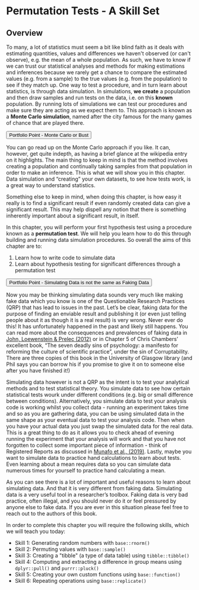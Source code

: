 
# Permutation Tests - A Skill Set 

## Overview

To many, a lot of statistics must seem a bit like blind faith as it deals with estimating quantities, values and differences we haven't observed (or can't observe), e.g. the mean of a whole population. As such, we have to know if we can trust our statistical analyses and methods for making estimations and inferences because we rarely get a chance to compare the estimated values (e.g. from a sample) to the true values (e.g. from the population) to see if they match up. One way to test a procedure, and in turn learn about statistics, is through data simulation. In simulations, **we create** a population and then draw samples and run tests on the data, i.e. on this **known** population. By running lots of simulations we can test our procedures and make sure they are acting as we expect them to. This approach is known as a **Monte Carlo simulation**, named after the city famous for the many games of chance that are played there. 


<div class='solution'><button>Portfolio Point - Monte Carlo or Bust</button>

<div class="info">
<p>You can go read up on the Monte Carlo approach if you like. It can, however, get quite indepth, as having a brief glance at the wikipedia entry on it highlights. The main thing to keep in mind is that the method involves creating a population and continually taking samples from that population in order to make an inference. This is what we will show you in this chapter. Data simulation and “creating” your own datasets, to see how tests work, is a great way to understand statistics.</p>
<p>Something else to keep in mind, when doing this chapter, is how easy it really is to find a significant result if even randomly created data can give a significant result. This may help dispell any notion that there is something inherently important about a significant result, in itself.</p>
</div>

</div>


In this chapter, you will perform your first hypothesis test using a procedure known as a **permutation test**. We will help you learn how to do this through building and running data simulation procedures. So overall the aims of this chapter are to:

1. Learn how to write code to simulate data
2. Learn about hypothesis testing for significant differences through a permutation test


<div class='solution'><button>Portfolio Point - Simulating Data is not the same as Faking Data</button>

<div class="info">
<p>Now you may be thinking simulating data sounds very much like making fake data which you know is one of the Questionable Research Practices (QRP) that has lead to issues in the past. Let’s be clear, faking data for the purpose of finding an enviable result and publishing it (or even just telling people about it as though it is a real result) is very wrong. Never ever do this! It has unfortunately happened in the past and likely still happens. You can read more about the consequences and prevalences of faking data in <a href="https://www.cmu.edu/dietrich/sds/docs/loewenstein/MeasPrevalQuestTruthTelling.pdf" target = "_blank">John, Loewenstein &amp; Prelec (2012)</a> or in Chapter 5 of Chris Chambers’ excellent book, “The seven deadly sins of psychology: a manifesto for reforming the culture of scientific practice”, under the sin of Corruptability. There are three copies of this book in the University of Glasgow library (and Phil says you can borrow his if you promise to give it on to someone else after you have finished it!)</p>
<p>Simulating data however is not a QRP as the intent is to test your analytical methods and to test statistical theory. You simulate data to see how certain statistical tests wourk under different conditions (e.g. big or small difference between conditions). Alternatively, you simulate data to test your analysis code is working whilst you collect data - running an experiment takes time and so as you are gathering data, you can be using simulated data in the same shape as your eventual data to test your analysis code. Then when you have your actual data you just swap the simulated data for the real data. This is a great thing to do as it allows you to check ahead of evening running the experiment that your analysis will work and that you have not forgotten to collect some important piece of information - think of Registered Reports as discussed in <a href = "https://www.nature.com/articles/s41562-016-0021" target = "_blank">Munafo et al., (2019)</a>. Lastly, maybe you want to simulate data to practice hand calculations to learn about tests. Even learning about a mean requires data so you can simulate data numerous times for yourself to practice hand calculating a mean.</p>
<p>As you can see there is a lot of important and useful reasons to learn about simulating data. And that it is very different from faking data. Simulating data is a very useful tool in a researcher’s toolbox. Faking data is very bad practice, often illegal, and you should never do it or feel pressured by anyone else to fake data. If you are ever in this situation please feel free to reach out to the authors of this book.</p>
</div>

</div>


In order to complete this chapter you will require the following skills, which we will teach you today:

  + Skill 1: Generating random numbers with `base::rnorm()` 
  + Skill 2: Permuting values with `base::sample()`  
  + Skill 3: Creating a "tibble" (a type of data table) using `tibble::tibble()`
  + Skill 4: Computing and extracting a difference in group means using `dplyr::pull()` and `purrr::pluck()`
  + Skill 5: Creating your own custom functions using `base::function()`
  + Skill 6: Repeating operations using `base::replicate()`
  


